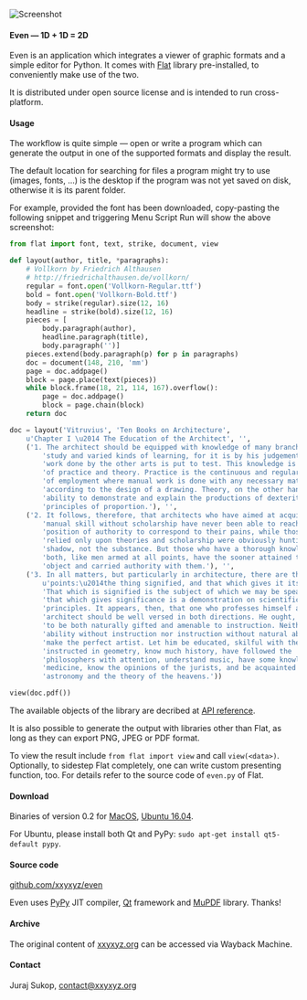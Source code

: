 ![Screenshot](https://raw.github.com/xxyxyz/even/master/screenshot.png)


#### Even &mdash; 1D + 1D = 2D

Even is an application which integrates a viewer of graphic formats and a simple editor for Python. It comes with [Flat](https://github.com/xxyxyz/flat) library pre-installed, to conveniently make use of the two.

It is distributed under open source license and is intended to run cross-platform.


#### Usage

The workflow is quite simple &mdash; open or write a program which can generate the output in one of the supported formats and display the result.

The default location for searching for files a program might try to use (images, fonts, ...) is the desktop if the program was not yet saved on disk, otherwise it is its parent folder.

For example, provided the font has been downloaded, copy-pasting the following snippet and triggering Menu <i class="fa fa-angle-right"></i> Script <i class="fa fa-angle-right"></i> Run will show the above screenshot:

```python
from flat import font, text, strike, document, view

def layout(author, title, *paragraphs):
    # Vollkorn by Friedrich Althausen
    # http://friedrichalthausen.de/vollkorn/
    regular = font.open('Vollkorn-Regular.ttf')
    bold = font.open('Vollkorn-Bold.ttf')
    body = strike(regular).size(12, 16)
    headline = strike(bold).size(12, 16)
    pieces = [
        body.paragraph(author),
        headline.paragraph(title),
        body.paragraph('')]
    pieces.extend(body.paragraph(p) for p in paragraphs)
    doc = document(148, 210, 'mm')
    page = doc.addpage()
    block = page.place(text(pieces))
    while block.frame(18, 21, 114, 167).overflow():
        page = doc.addpage()
        block = page.chain(block)
    return doc

doc = layout('Vitruvius', 'Ten Books on Architecture',
    u'Chapter I \u2014 The Education of the Architect', '',
    ('1. The architect should be equipped with knowledge of many branches of '
        'study and varied kinds of learning, for it is by his judgement that all '
        'work done by the other arts is put to test. This knowledge is the child '
        'of practice and theory. Practice is the continuous and regular exercise '
        'of employment where manual work is done with any necessary material '
        'according to the design of a drawing. Theory, on the other hand, is the '
        'ability to demonstrate and explain the productions of dexterity on the '
        'principles of proportion.'), '',
    ('2. It follows, therefore, that architects who have aimed at acquiring '
        'manual skill without scholarship have never been able to reach a '
        'position of authority to correspond to their pains, while those who '
        'relied only upon theories and scholarship were obviously hunting the '
        'shadow, not the substance. But those who have a thorough knowledge of '
        'both, like men armed at all points, have the sooner attained their '
        'object and carried authority with them.'), '',
    ('3. In all matters, but particularly in architecture, there are these two '
        u'points:\u2014the thing signified, and that which gives it its significance. '
        'That which is signified is the subject of which we may be speaking; and '
        'that which gives significance is a demonstration on scientific '
        'principles. It appears, then, that one who professes himself an '
        'architect should be well versed in both directions. He ought, therefore, '
        'to be both naturally gifted and amenable to instruction. Neither natural '
        'ability without instruction nor instruction without natural ability can '
        'make the perfect artist. Let him be educated, skilful with the pencil, '
        'instructed in geometry, know much history, have followed the '
        'philosophers with attention, understand music, have some knowledge of '
        'medicine, know the opinions of the jurists, and be acquainted with '
        'astronomy and the theory of the heavens.'))

view(doc.pdf())
```

The available objects of the library are decribed at [API reference](https://github.com/xxyxyz/flat#reference).

It is also possible to generate the output with libraries other than Flat, as long as they can export PNG, JPEG or PDF format.

To view the result include `from flat import view` and call `view(<data>)`. Optionally, to sidestep Flat completely, one can write custom presenting function, too. For details refer to the source code of `even.py` of Flat.


#### Download

Binaries of version 0.2 for [MacOS](https://github.com/xxyxyz/even/releases/download/v0.2/even-0.2-mac.dmg), [Ubuntu 16.04](https://github.com/xxyxyz/even/releases/download/v0.2/even-0.2-linux.zip).

For Ubuntu, please install both Qt and PyPy: `sudo apt-get install qt5-default pypy`.


#### Source code

[github.com/xxyxyz/even](https://github.com/xxyxyz/even)

Even uses [PyPy](https://pypy.org/) JIT compiler, [Qt](https://www.qt.io/) framework and [MuPDF](https://www.mupdf.com/) library. Thanks!


#### Archive

The original content of [xxyxyz.org](https://web.archive.org/web/https://xxyxyz.org/) can be accessed via Wayback Machine.


#### Contact

Juraj Sukop, [contact@xxyxyz.org](mailto:contact@xxyxyz.org)

